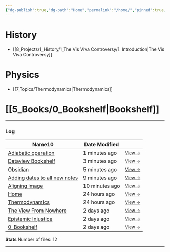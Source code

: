 ```yaml
---
{"dg-publish":true,"dg-path":"Home","permalink":"/home/","pinned":true,"tags":["gardenEntry"],"created":"2024-11-19T23:39:44.475+01:00","updated":"2024-12-16T23:58:30.280+01:00"}
---
```




# History

- [[8_Projects/1_History/1_The Vis Viva Controversy/1. Introduction\|The Vis Viva Controversy]]


# Physics

- [[7_Topics/Thermodynamics\|Thermodynamics]]


# [[5_Books/0_Bookshelf\|Bookshelf]]


---
### Log
<div><table class="dataview table-view-table"><thead class="table-view-thead"><tr class="table-view-tr-header"><th class="table-view-th"><span>Name</span><span class="dataview small-text">10</span></th><th class="table-view-th"><span>Date Modified</span></th><th class="table-view-th"><span></span></th></tr></thead><tbody class="table-view-tbody"><tr><td><span><a data-tooltip-position="top" aria-label="2_Atoms/Adiabatic operation.md" data-href="2_Atoms/Adiabatic operation.md" href="2_Atoms/Adiabatic operation.md" class="internal-link" target="_blank" rel="noopener nofollow">Adiabatic operation</a></span></td><td><span>1 minutes ago</span></td><td><span><small><a data-tooltip-position="top" aria-label="2_Atoms/Adiabatic operation.md" data-href="2_Atoms/Adiabatic operation.md" href="2_Atoms/Adiabatic operation.md" class="internal-link" target="_blank" rel="noopener nofollow">View →</a></small></span></td></tr><tr><td><span><a data-tooltip-position="top" aria-label="Development/Dataview Bookshelf.md" data-href="Development/Dataview Bookshelf.md" href="Development/Dataview Bookshelf.md" class="internal-link" target="_blank" rel="noopener nofollow">Dataview Bookshelf</a></span></td><td><span>3 minutes ago</span></td><td><span><small><a data-tooltip-position="top" aria-label="Development/Dataview Bookshelf.md" data-href="Development/Dataview Bookshelf.md" href="Development/Dataview Bookshelf.md" class="internal-link" target="_blank" rel="noopener nofollow">View →</a></small></span></td></tr><tr><td><span><a data-tooltip-position="top" aria-label="7_Topics/Obsidian.md" data-href="7_Topics/Obsidian.md" href="7_Topics/Obsidian.md" class="internal-link" target="_blank" rel="noopener nofollow">Obsidian</a></span></td><td><span>5 minutes ago</span></td><td><span><small><a data-tooltip-position="top" aria-label="7_Topics/Obsidian.md" data-href="7_Topics/Obsidian.md" href="7_Topics/Obsidian.md" class="internal-link" target="_blank" rel="noopener nofollow">View →</a></small></span></td></tr><tr><td><span><a data-tooltip-position="top" aria-label="Development/Adding dates to all new notes.md" data-href="Development/Adding dates to all new notes.md" href="Development/Adding dates to all new notes.md" class="internal-link" target="_blank" rel="noopener nofollow">Adding dates to all new notes</a></span></td><td><span>9 minutes ago</span></td><td><span><small><a data-tooltip-position="top" aria-label="Development/Adding dates to all new notes.md" data-href="Development/Adding dates to all new notes.md" href="Development/Adding dates to all new notes.md" class="internal-link" target="_blank" rel="noopener nofollow">View →</a></small></span></td></tr><tr><td><span><a data-tooltip-position="top" aria-label="Development/Aligning image.md" data-href="Development/Aligning image.md" href="Development/Aligning image.md" class="internal-link" target="_blank" rel="noopener nofollow">Aligning image</a></span></td><td><span>10 minutes ago</span></td><td><span><small><a data-tooltip-position="top" aria-label="Development/Aligning image.md" data-href="Development/Aligning image.md" href="Development/Aligning image.md" class="internal-link" target="_blank" rel="noopener nofollow">View →</a></small></span></td></tr><tr><td><span><a data-tooltip-position="top" aria-label="1_Digital_Garden/Home.md" data-href="1_Digital_Garden/Home.md" href="1_Digital_Garden/Home.md" class="internal-link" target="_blank" rel="noopener nofollow">Home</a></span></td><td><span>24 hours ago</span></td><td><span><small><a data-tooltip-position="top" aria-label="1_Digital_Garden/Home.md" data-href="1_Digital_Garden/Home.md" href="1_Digital_Garden/Home.md" class="internal-link" target="_blank" rel="noopener nofollow">View →</a></small></span></td></tr><tr><td><span><a data-tooltip-position="top" aria-label="7_Topics/Thermodynamics.md" data-href="7_Topics/Thermodynamics.md" href="7_Topics/Thermodynamics.md" class="internal-link" target="_blank" rel="noopener nofollow">Thermodynamics</a></span></td><td><span>24 hours ago</span></td><td><span><small><a data-tooltip-position="top" aria-label="7_Topics/Thermodynamics.md" data-href="7_Topics/Thermodynamics.md" href="7_Topics/Thermodynamics.md" class="internal-link" target="_blank" rel="noopener nofollow">View →</a></small></span></td></tr><tr><td><span><a data-tooltip-position="top" aria-label="5_Books/The View From Nowhere.md" data-href="5_Books/The View From Nowhere.md" href="5_Books/The View From Nowhere.md" class="internal-link" target="_blank" rel="noopener nofollow">The View From Nowhere</a></span></td><td><span>2 days ago</span></td><td><span><small><a data-tooltip-position="top" aria-label="5_Books/The View From Nowhere.md" data-href="5_Books/The View From Nowhere.md" href="5_Books/The View From Nowhere.md" class="internal-link" target="_blank" rel="noopener nofollow">View →</a></small></span></td></tr><tr><td><span><a data-tooltip-position="top" aria-label="5_Books/Epistemic Injustice.md" data-href="5_Books/Epistemic Injustice.md" href="5_Books/Epistemic Injustice.md" class="internal-link" target="_blank" rel="noopener nofollow">Epistemic Injustice</a></span></td><td><span>2 days ago</span></td><td><span><small><a data-tooltip-position="top" aria-label="5_Books/Epistemic Injustice.md" data-href="5_Books/Epistemic Injustice.md" href="5_Books/Epistemic Injustice.md" class="internal-link" target="_blank" rel="noopener nofollow">View →</a></small></span></td></tr><tr><td><span><a data-tooltip-position="top" aria-label="5_Books/0_Bookshelf.md" data-href="5_Books/0_Bookshelf.md" href="5_Books/0_Bookshelf.md" class="internal-link" target="_blank" rel="noopener nofollow">0_Bookshelf</a></span></td><td><span>2 days ago</span></td><td><span><small><a data-tooltip-position="top" aria-label="5_Books/0_Bookshelf.md" data-href="5_Books/0_Bookshelf.md" href="5_Books/0_Bookshelf.md" class="internal-link" target="_blank" rel="noopener nofollow">View →</a></small></span></td></tr></tbody></table></div>

**Stats**
Number of files: 12



---
